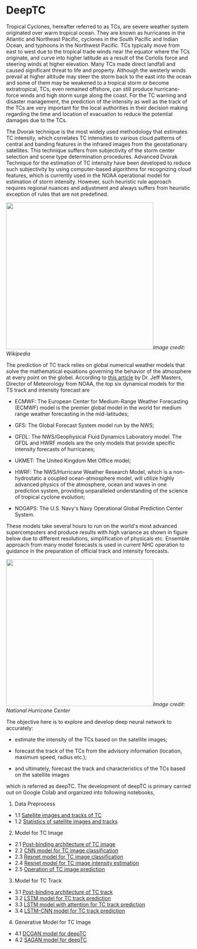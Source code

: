 # DeepTC

Tropical Cyclones, hereafter referred to as TCs, are severe weather system originated over warm tropical ocean. They are known as hurricanes in the Atlantic and Northeast Pacific, cyclones in the South Pacific and Indian Ocean, and typhoons in the Northwest Pacific. TCs typically move from east to west due to the tropical trade winds near the equator where the TCs originate, and curve into higher latitude as a result of the Coriolis force and steering winds at higher elevation. Many TCs made direct landfall and caused significant threat to life and property. Although the westerly winds prevail at higher altitude may steer the storm back to the east into the ocean and some of them may be weakened to a tropical storm or become extratropical, TCs, even remained offshore, can still produce hurricane-force winds and high storm surge along the coast. For the TC warning and disaster management, the prediction of the intensity as well as the track of the TCs are very important for the local authorities in their decision making regarding the time and location of evacuation to reduce the potential damages due to the TCs.

The Dvorak technique is the most widely used methodology that estimates TC intensity, which correlates TC intensities to various cloud patterns of central and banding features in the infrared images from the geostationary satellites. This technique suffers from subjectivity of the storm center selection and scene type determination procedures. Advanced Dvorak Technique for the estimation of TC intensity have been developed to reduce such subjectivity by using computer-based algorithms for recognizing cloud features, which is currently used in the NOAA operational model for estimation of storm intensity. However, such heuristic rule approach requires regional nuances and adjustment and always suffers from heuristic exception of rules that are not predefined. 

<img src="https://upload.wikimedia.org/wikipedia/commons/thumb/0/09/DvorakCDP1973.png/1280px-DvorakCDP1973.png" width="400"/>*Image credit: Wikipedia*

The prediction of TC track relies on global numerical weather models that solve the mathematical equations governing the behavior of the atmosphere at every point on the globel. According to [this article](https://www.wunderground.com/hurricane/models.asp) by Dr. Jeff Masters, Director of Meteorology from NOAA, the top six dynamical models for the TS track and intensity forecast are 

- ECMWF: The European Center for Medium-Range Weather Forecasting (ECMWF) model is the premier global model in the world for medium range weather forecasting in the mid-latitudes;
 
- GFS: The Global Forecast System model run by the NWS;
 
- GFDL: The NWS/Geophysical Fluid Dynamics Laboratory model. The GFDL and HWRF models are the only models that provide specific intensity forecasts of hurricanes;
 
- UKMET: The United Kingdom Met Office model;
 
- HWRF: The NWS/Hurricane Weather Research Model, which is a non-hydrostatic a coupled ocean-atmosphere model, will utilize highly advanced physics of the atmosphere, ocean and waves in one prediction system, providing unparalleled understanding of the science of tropical cyclone evolution;
 
- NOGAPS: The U.S. Navy's Navy Operational Global Prediction Center System. 
 
These models take several hours to run on the world's most advanced supercomputers and produce results with high variance as shown in figure below due to different resolutions, simplification of physicals etc. Ensemble approach from many model forecasts is used in current NHC operation to guidance in the preparation of official track and intensity forecasts. 

<img src="http://icons.wxug.com/hurricane/2011/2010_skill.png" width="400"/>*Image credit: National Hurricane Center*

The objective here is to explore and develop deep neural network to accurately:

- estimate the intensity of the TCs based on the satellite images;

- forecast the track of the TCs from the advisory information (location, maximum speed, radius etc.);

- and ultimately, forecast the track and characteristics of the TCs based on the satellite images

which is referred as deepTC. The development of deepTC is primary carried out on Google Colab and organized into following notebooks,

1. Data Preprocess
 - 1.1 [Satellite images and tracks of TC](https://github.com/aachen6/deepTC/blob/master/colab/deepTC_images_tracks_sync.ipynb)
 - 1.2 [Statistics of satellite images and tracks](https://github.com/aachen6/deepTC/blob/master/colab/deepTC_images_tracks_stats.ipynb)

2. Model for TC Image
 - 2.1 [Post-binding architecture of TC image](https://github.com/aachen6/deepTC/blob/master/colab/deepTC_net_image.ipynb)
 - 2.2 [CNN model for TC image classification ](https://github.com/aachen6/deepTC/blob/master/colab/deepTC_classification_cnn5.ipynb)
 - 2.3 [Resnet model for TC image classification](https://github.com/aachen6/deepTC/blob/master/colab/deepTC_classification_resnet.ipynb)
 - 2.4 [Resnet model for TC image intensity estimation](https://github.com/aachen6/deepTC/blob/master/colab/deepTC_intensity_resnet.ipynb)
 - 2.5 [Operation of TC image prediction](https://github.com/aachen6/deepTC/blob/master/colab/deepTC_image_prediction.ipynb)

3. Model for TC Track
 - 3.1 [Post-binding architecture of TC track](https://github.com/aachen6/deepTC/blob/master/colab/deepTC_net_track.ipynb)
 - 3.2 [LSTM model for TC track prediction](https://github.com/aachen6/deepTC/blob/master/colab/deepTC_track_lstm.ipynb)
 - 3.3 [LSTM model with attention for TC track prediction](https://github.com/aachen6/deepTC/blob/master/colab/deepTC_track_lstm.ipynb) 
 - 3.4 [LSTM-CNN model for TC track prediction](https://github.com/aachen6/deepTC/blob/master/colab/deepTC_track_lstmcnn.ipynb)

4. Generative Model for TC Image
 - 4.1 [DCGAN model for deepTC](https://github.com/aachen6/deepTC/blob/master/colab/deepTC_generative_dcgan.ipynb)
 - 4.2 [SAGAN model for deepTC](https://github.com/aachen6/deepTC/blob/master/colab/deepTC_generative_sagan.ipynb)
